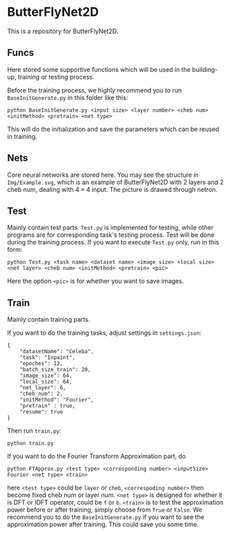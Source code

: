 # ButterFlyNet2D
This is a repository for ButterFlyNet2D.

## Funcs
Here stored some supportive functions which will be used in the building-up, training or testing process.

Before the training process, we highly recommend you to run ` BaseInitGenerate.py ` in this folder like this:

```
python BaseInitGenerate.py <input size> <layer number> <cheb num> <initMethod> <pretrain> <net type>    
```

This will do the initialization and save the parameters which can be reused in training.

## Nets

Core neural networks are stored here. You may see the structure in `Img/Example.svg`, which is an example of ButterFlyNet2D with 2 layers and 2 cheb num,  dealing with $4\times4$ input. The picture is
drawed through netron.

## Test
Mainly contain test parts. `Test.py` is implemented for testing, while other programs are for corresponding task's testing process. Test will be done during the training process. If you want to execute `Test.py`  only, run in this form:

```
python Test.py <task name> <dataset name> <image size> <local size> <net layer> <cheb num> <initMethod> <pretrain> <pic>
```

Here the option `<pic>` is for whether you want to save images.

## Train

Mainly contain training parts. 

If you want to do the training tasks, adjust settings in `settings.json`:

```
{
    "datasetName": "Celeba", 
    "task": "Inpaint", 
    "epoches": 12,
    "batch_size_train": 20,
    "image_size": 64,
    "local_size": 64,
    "net_layer": 6,
    "cheb_num": 2,
    "initMethod": "Fourier", 
    "pretrain" : true,
    "resume": true 
}
```

Then run `train.py`:

```
python train.py
```

If you want to do the Fourier Transform Approximation part, do
```
python FTApprox.py <test type> <corresponding number> <inputSize> Fourier <net type> <train>
```
here `<test type>` could be `layer` or `cheb`, `<correspoding number>` then become fixed cheb num or layer num. `<net type>` is designed for whether it is DFT or IDFT operator, could be `f` or `b`. `<train>` is to test
the approximation power before or after training, simply choose from `True` or `False`. We recommend you to do the `BaseInitGenerate.py` if you want to see the approximation power after training. This
could save you some time.
